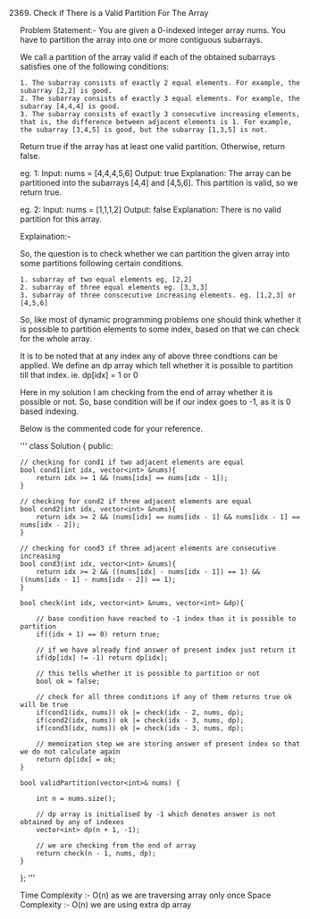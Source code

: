 2369. Check if There is a Valid Partition For The Array

Problem Statement:-
You are given a 0-indexed integer array nums. You have to partition the array into one or more contiguous subarrays.

We call a partition of the array valid if each of the obtained subarrays satisfies one of the following conditions:

	1. The subarray consists of exactly 2 equal elements. For example, the subarray [2,2] is good.
	2. The subarray consists of exactly 3 equal elements. For example, the subarray [4,4,4] is good.
	3. The subarray consists of exactly 3 consecutive increasing elements, that is, the difference between adjacent elements is 1. For example, the subarray [3,4,5] is good, but the subarray [1,3,5] is not.

Return true if the array has at least one valid partition. Otherwise, return false.

eg. 1:
Input: nums = [4,4,4,5,6]
Output: true
Explanation: The array can be partitioned into the subarrays [4,4] and [4,5,6].
This partition is valid, so we return true.

eg. 2:
Input: nums = [1,1,1,2]
Output: false
Explanation: There is no valid partition for this array.


Explaination:-

So, the question is to check whether we can partition the given array into some partitions following certain conditions.

	1. subarray of two equal elements eg, [2,2]
	2. subarray of three equal elements eg. [3,3,3]
	3. subarray of three conscecutive increasing elements. eg. [1,2,3] or [4,5,6]

So, like most of dynamic programming problems one should think whether it is possible to partition elements to some index, based on that we can check for the whole array.

It is to be noted that at any index any of above three condtions can be applied.
We define an dp array which tell whether it is possible to partition till that index.
ie. dp[idx] = 1 or 0

Here in my solution I am checking from the end of array whether it is possible or not.
So, base condition will be if our index goes to -1, as it is 0 based indexing.

Below is the commented code for your reference.


'''
class Solution {
public:
    
	// checking for cond1 if two adjacent elements are equal
    bool cond1(int idx, vector<int> &nums){
        return idx >= 1 && (nums[idx] == nums[idx - 1]);
    }
	
    // checking for cond2 if three adjacent elements are equal
    bool cond2(int idx, vector<int> &nums){
        return idx >= 2 && (nums[idx] == nums[idx - 1] && nums[idx - 1] == nums[idx - 2]);
    }
    
	// checking for cond3 if three adjacent elements are consecutive increasing
    bool cond3(int idx, vector<int> &nums){
        return idx >= 2 && ((nums[idx] - nums[idx - 1]) == 1) && ((nums[idx - 1] - nums[idx - 2]) == 1);
    }
    
    bool check(int idx, vector<int> &nums, vector<int> &dp){
        
		// base condition have reached to -1 index than it is possible to partition
        if((idx + 1) == 0) return true;
        
		// if we have already find answer of present index just return it
        if(dp[idx] != -1) return dp[idx];
		
		// this tells whether it is possible to partition or not
        bool ok = false;
        
		// check for all three conditions if any of them returns true ok will be true
        if(cond1(idx, nums)) ok |= check(idx - 2, nums, dp);
        if(cond2(idx, nums)) ok |= check(idx - 3, nums, dp);
        if(cond3(idx, nums)) ok |= check(idx - 3, nums, dp);
        
		// memoization step we are storing answer of present index so that we do not calculate again
        return dp[idx] = ok;
    }
    
    bool validPartition(vector<int>& nums) {
        
        int n = nums.size();
        
		// dp array is initialised by -1 which denotes answer is not obtained by any of indexes
        vector<int> dp(n + 1, -1);
		
		// we are checking from the end of array 
        return check(n - 1, nums, dp);
    }
};
'''

Time Complexity :- O(n) as we are traversing array only once
Space Complexity :- O(n) we are using extra dp array

